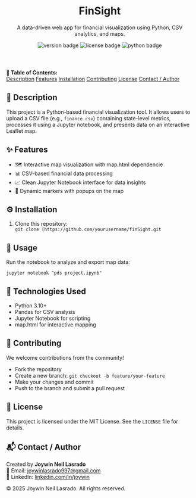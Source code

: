 <header>
    <h1>FinSight</h1>
    <p>A data-driven web app for financial visualization using Python, CSV analytics, and maps.</p>
    <div class="badges">
      <img src="https://img.shields.io/badge/version-1.0.0-blue" alt="version badge">
      <img src="https://img.shields.io/badge/license-MIT-green" alt="license badge">
      <img src="https://img.shields.io/badge/python-3.10+-blue" alt="python badge">
    </div>
  </header>

  <nav>
    <strong>📑 Table of Contents:</strong><br>
    <a href="#description">Description</a>
    <a href="#features">Features</a>
    <a href="#installation">Installation</a>
    <a href="#contributing">Contributing</a>
    <a href="#license">License</a>
    <a href="#contact-author">Contact / Author</a>
  </nav>

  <section id="description">
    <h2>📘 Description</h2>
    <p>This project is a Python-based financial visualization tool. It allows users to upload a CSV file (e.g., <code>finance.csv</code>) containing state-level metrics, processes it using a Jupyter notebook, and presents data on an interactive Leaflet map.</p>
  </section>

  <section id="features">
    <h2>✨ Features</h2>
    <ul>
      <li>🗺️ Interactive map visualization with map.html dependencie</li>
      <li>📊 CSV-based financial data processing</li>
      <li>📈 Clean Jupyter Notebook interface for data insights</li>
      <li>📍 Dynamic markers with popups on the map</li>
    </ul>
  </section>

  <section id="installation">
    <h2>⚙️ Installation</h2>
    <ol>
      <li>Clone this repository:</li>
      <code>git clone [https://github.com/yourusername/finSight.git</code>
    </ol>
  </section>

  <section id="usage">
    <h2>🚀 Usage</h2>
    <p>Run the notebook to analyze and export map data:</p>
    <pre><code class="language-bash">jupyter notebook "pds project.ipynb"</code></pre>
  </section>


  <section id="technologies-used">
    <h2>🧰 Technologies Used</h2>
    <ul>
      <li>Python 3.10+</li>
      <li>Pandas for CSV analysis</li>
      <li>Jupyter Notebook for scripting</li>
      <li>map.html for interactive mapping</li>
    </ul>
  </section>

  <section id="contributing">
    <h2>🤝 Contributing</h2>
    <p>We welcome contributions from the community!</p>
    <ul>
      <li>Fork the repository</li>
      <li>Create a new branch: <code>git checkout -b feature/your-feature</code></li>
      <li>Make your changes and commit</li>
      <li>Push to the branch and submit a pull request</li>
    </ul>
  </section>

  <section id="license">
    <h2>📝 License</h2>
    <p>This project is licensed under the MIT License. See the <code>LICENSE</code> file for details.</p>
  </section>

  <section id="contact-author">
    <h2>📬 Contact / Author</h2>
    <p>Created by <strong>Joywin Neil Lasrado</strong><br>
    📧 Email: <a href="mailto:joywinlasrado997@gmail.com">joywinlasrado997@gmail.com</a><br>
    🔗 LinkedIn: <a href="https://linkedin.com/in/joywinneillasrado" target="_blank">linkedin.com/in/joywin</a></p>
  </section>

  <footer>
    <p>© 2025 Joywin Neil Lasrado. All rights reserved.</p>
  </footer>

</body>
</html>












